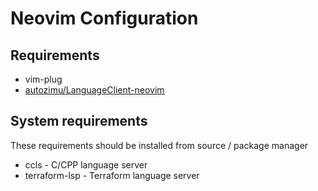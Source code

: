 # Neovim Configuration

## Requirements
* vim-plug
* [autozimu/LanguageClient-neovim](https://github.com/autozimu/LanguageClient-neovim)

## System requirements

These requirements should be installed from source / package manager

* ccls - C/CPP language server
* terraform-lsp - Terraform language server
